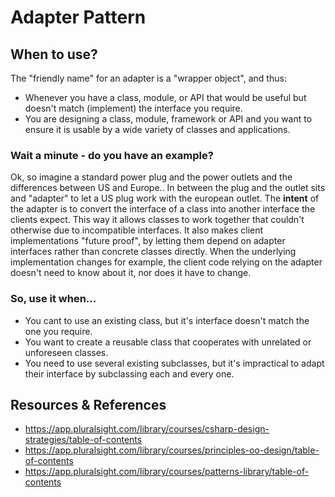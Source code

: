 # Adapter Pattern
## When to use?
The "friendly name" for an adapter is a "wrapper object", and thus:
- Whenever you have a class, module, or API that would be useful but doesn't match (implement) the interface you require.
- You are designing a class, module, framework or API and you want to ensure it is usable by a wide variety of classes and applications.

### Wait a minute - do you have an example?
Ok, so imagine a standard power plug and the power outlets and the differences between US and Europe.. In between the plug and the outlet sits and "adapter" to let a US plug work with the european outlet.
The **intent** of the adapter is to convert the interface of a class into another interface the clients expect. This way it allows classes to work together that couldn't otherwise due to incompatible interfaces. It also makes client implementations "future proof", by letting them depend on adapter interfaces rather than concrete classes directly. When the underlying implementation changes for example, the client code relying on the adapter doesn't need to know about it, nor does it have to change.

### So, use it when...
- You cant to use an existing class, but it's interface doesn't match the one you require.
- You want to create a reusable class that cooperates with unrelated or unforeseen classes.
- You need to use several existing subclasses, but it's impractical to adapt their interface by subclassing each and every one.


## Resources & References
- https://app.pluralsight.com/library/courses/csharp-design-strategies/table-of-contents
- https://app.pluralsight.com/library/courses/principles-oo-design/table-of-contents
- https://app.pluralsight.com/library/courses/patterns-library/table-of-contents